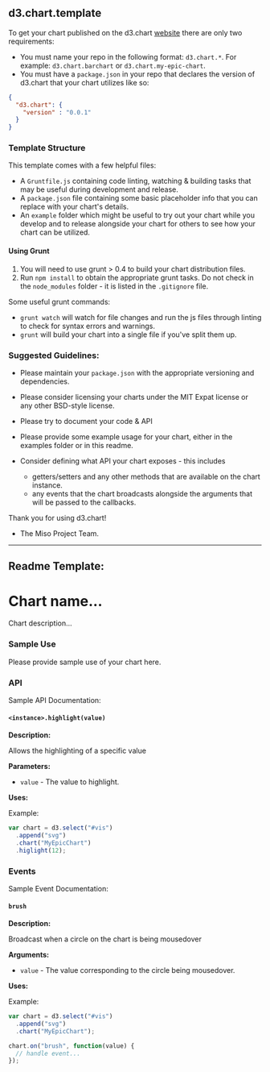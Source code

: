 ## d3.chart.template

To get your chart published on the d3.chart [website](http://misoproject.com/d3-chart/charts.html) there are only two requirements:

* You must name your repo in the following format: `d3.chart.*`. For example: `d3.chart.barchart` or `d3.chart.my-epic-chart`. 
* You must have a `package.json` in your repo that declares the version of d3.chart that your chart utilizes like so:

```json
{
  "d3.chart": {
    "version" : "0.0.1"
  }
}
```

### Template Structure

This template comes with a few helpful files:

* A `Gruntfile.js` containing code linting, watching & building tasks that may be useful during development and release.
* A `package.json` file containing some basic placeholder info that you can replace with your chart's details.
* An `example` folder which might be useful to try out your chart while you develop and to release alongside 
your chart for others to see how your chart can be utilized.


#### Using Grunt

1. You will need to use grunt > 0.4 to build your chart distribution files.
2. Run `npm install` to obtain the appropriate grunt tasks. Do not check in the `node_modules` folder - it is listed in the `.gitignore` file.

Some useful grunt commands:

* `grunt watch` will watch for file changes and run the js files through linting to check for syntax errors and warnings.
* `grunt` will build your chart into a single file if you've split them up.

### Suggested Guidelines:

* Please maintain your `package.json` with the appropriate versioning and dependencies.

* Please consider licensing your charts under the MIT Expat license or any other BSD-style license. 

* Please try to document your code & API

* Please provide some example usage for your chart, either in the examples folder or in this readme.

* Consider defining what API your chart exposes - this includes
  * getters/setters and any other methods that are available on the chart instance.
  * any events that the chart broadcasts alongside the arguments that will be passed to the callbacks.

Thank you for using d3.chart!
- The Miso Project Team.

---------

## Readme Template:

# Chart name...

Chart description...

### Sample Use

Please provide sample use of your chart here.

### API

Sample API Documentation:

#### `<instance>.highlight(value)`

**Description:**

Allows the highlighting of a specific value

**Parameters:**

* `value` - The value to highlight.

**Uses:**

Example:

```javascript
var chart = d3.select("#vis")
  .append("svg")
  .chart("MyEpicChart")
  .higlight(12);
```

### Events

Sample Event Documentation:

#### `brush`

**Description:**

Broadcast when a circle on the chart is being mousedover

**Arguments:**

* `value` - The value corresponding to the circle being mousedover.

**Uses:**

Example:

```javascript
var chart = d3.select("#vis")
  .append("svg")
  .chart("MyEpicChart");

chart.on("brush", function(value) {
  // handle event...
});
```